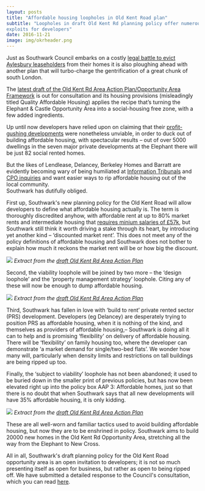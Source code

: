 ```yaml
---
layout: posts
title: "Affordable housing loopholes in Old Kent Road plan"
subtitle: "Loopholes in draft Old Kent Rd planning policy offer numerous 
exploits for developers"
date: 2016-11-21
image: img/okrheader.png
---
```


Just as Southwark Council embarks on a costly [legal battle to evict Aylesbury 
leaseholders](https://35percent.org/2016-10-10-aylesbury-cpo-challenge-called-in/) 
from their homes it is also ploughing ahead with another plan that will 
turbo-charge the gentrification of a great chunk of south London.

The [latest draft of the Old Kent Rd Area Action Plan/Opportunity Area 
Framework](https://www.southwark.gov.uk/downloads/download/4596/old_kent_road_area_action_plan) 
is out for consultation and its housing provisions (misleadingly titled Quality 
Affordable Housing) applies the recipe that’s turning the Elephant & Castle 
Opportunity Area into a social-housing free zone, with a few added ingredients.

Up until now developers have relied upon on claiming that their [profit-gushing 
developments](https://www.ourcity.london/issues/viability/house_builders_profits/) were nonetheless unviable, in order to duck out of building affordable 
housing, with spectacular results – out of over 5000 dwellings in the seven 
major private developments at the Elephant there will be just 82 social rented 
homes.

But the likes of Lendlease, Delancey, Berkeley Homes and Barratt are evidently 
becoming wary of being humiliated at [Information 
Tribunals](https://35percent.org/2015-06-25-heygate-viability-assessment-finally-revealed/) 
and [CPO 
inquiries](https://35percent.org/2016-09-18-aylesbury-compulsory-purchase-order-rejected/) 
and want easier ways to rip affordable housing out of the local community.  
Southwark has dutifully obliged.

First up, Southwark's new planning policy for the Old Kent Road will allow 
developers to define what affordable housing actually is. The term is 
thoroughly discredited anyhow, with affordable rent at up to 80% market rents 
and intermediate housing that [requires minium salaries of 
£57k](https://crappistmartin.github.io/images/LQPriceList.pdf), but Southwark 
still think it worth driving a stake through its heart, by introducing yet 
another kind – ‘discounted market rent’. This does not meet any of the policy 
definitions of affordable housing and Southwark does not bother to explain how 
much it reckons the market rent will be or how big the discount.

![](https://35percent.org/img/discountedmarketrent.png)
*Extract from the [draft Old Kent Rd Area Action 
Plan](https://www.southwark.gov.uk/download/downloads/id/13714/draft_old_kent_road_area_action_plan_-_part_1)*


Second, the viability loophole will be joined by two more – the ‘design loophole’ and the ‘property management strategy’ loophole. Citing any of these will now be enough to dump affordable housing.

![](https://35percent.org/img/flexibility.png)
*Extract from the [draft Old Kent Rd Area Action 
Plan](https://www.southwark.gov.uk/download/downloads/id/13714/draft_old_kent_road_area_action_plan_-_part_1)*


Third, Southwark has fallen in love with ‘build to rent’ private rented sector (PRS) development.  Developers (eg Delancey) are desperately trying to position PRS as affordable housing, when it is nothing of the kind, and themselves as providers of affordable housing,– Southwark is doing all it can to help and is promising ‘flexibility' on delivery of affordable housing.  There will be ‘flexibility’  on family housing too,  where the developer can demonstrate ‘a market demand for single/two-bed flats’. We wonder how many will, particularly when density limits and restrictions on tall buildings are being ripped up too.

Finally, the ‘subject to viability’ loophole has not been abandoned; it used to be buried down in the smaller print of previous policies, but has now been elevated right up into the policy box AAP 3: Affordable homes, just so that there is no doubt that when Southwark says that all new developments will have 35% affordable housing, it is only kidding.

![](https://35percent.org/img/subjecttoviability.jpg)
*Extract from the [draft Old Kent Rd Area Action 
Plan](https://www.southwark.gov.uk/download/downloads/id/13714/draft_old_kent_road_area_action_plan_-_part_1)*

These are all well-worn and familiar tactics used to avoid building affordable housing, but now they are to be enshrined in policy.  Southwark aims to build 20000 new homes in the Old Kent Rd Opportunity Area, stretching all the way from the Elephant to New Cross. 

All in all, Southwark's draft planning policy for the Old Kent Road opportunity area is an open invitation to developers; it is not so much presenting itself as open for business, but rather as open to being ripped off. We have submitted a detailed response to the Council's consultation, which you can read [here](https://35percent.org/img/EANresponse_draftOKRAAP.pdf).

